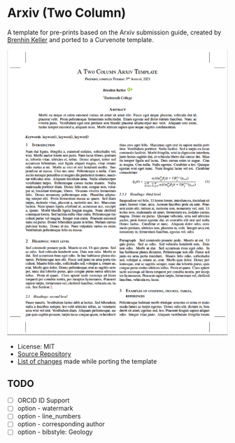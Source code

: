 # Arxiv (Two Column)

A template for pre-prints based on the Arxiv submission guide, created by [Brenhin Keller](https://github.com/brenhinkeller) and ported to a Curvenote template.

![First Page of the Example Paper](thumbnail.png)

- License: MIT
- [Source Repository](https://github.com/brenhinkeller/preprint-template.tex)
- [List of changes](PORT.md) made while porting the template

## TODO

- [ ] ORCID ID Support
- [ ] option - watermark
- [ ] option - line_numbers
- [ ] option - corresponding author
- [ ] option - bibstyle: Geology

